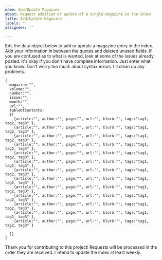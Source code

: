 ```yaml
---
name: Add/Update Magazine
about: Request addition or update of a single magazine in the index
title: Add/Update Magazine
labels: ''
assignees: ''

---
```

Edit the data object below to add or update a magazine entry in the index.  Add your information in between the quotes and deleted unused fields.  If you are confused as to what is wanted, look at some of the issues already posted.  It's okay if you don't have complete information.  Just enter what you know.  Don't worry too much about syntax errors.  I'll clean up any problems.
```
{
  magazine:"",
  volume:"",
  number:"",
  issue:"",
  month:"",
  url:"",
  tableOfContents:
  {[
    {article:"", author:"", page:"", url:"", blurb:"", tags:"tag1, tag2, tag3" },
    {article:"", author:"", page:"", url:"", blurb:"", tags:"tag1, tag2, tag3" },
    {article:"", author:"", page:"", url:"", blurb:"", tags:"tag1, tag2, tag3" },
    {article:"", author:"", page:"", url:"", blurb:"", tags:"tag1, tag2, tag3" },
    {article:"", author:"", page:"", url:"", blurb:"", tags:"tag1, tag2, tag3" },
    {article:"", author:"", page:"", url:"", blurb:"", tags:"tag1, tag2, tag3" },
    {article:"", author:"", page:"", url:"", blurb:"", tags:"tag1, tag2, tag3" },
    {article:"", author:"", page:"", url:"", blurb:"", tags:"tag1, tag2, tag3" },
    {article:"", author:"", page:"", url:"", blurb:"", tags:"tag1, tag2, tag3" },
    {article:"", author:"", page:"", url:"", blurb:"", tags:"tag1, tag2, tag3" },
    {article:"", author:"", page:"", url:"", blurb:"", tags:"tag1, tag2, tag3" },
    {article:"", author:"", page:"", url:"", blurb:"", tags:"tag1, tag2, tag3" },
    {article:"", author:"", page:"", url:"", blurb:"", tags:"tag1, tag2, tag3" }
    
  ]}
}
```
Thank you for contributing to this project! Requests will be processed in the order they are received.  I intend to update the index at least weekly.
